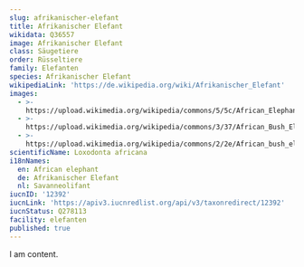```yaml
---
slug: afrikanischer-elefant
title: Afrikanischer Elefant
wikidata: Q36557
image: Afrikanischer Elefant
class: Säugetiere
order: Rüsseltiere
family: Elefanten
species: Afrikanischer Elefant
wikipediaLink: 'https://de.wikipedia.org/wiki/Afrikanischer_Elefant'
images:
  - >-
    https://upload.wikimedia.org/wikipedia/commons/5/5c/African_Elephant_(Loxodonta_africana)_male_(16723147361).jpg
  - >-
    https://upload.wikimedia.org/wikipedia/commons/3/37/African_Bush_Elephant.jpg
  - >-
    https://upload.wikimedia.org/wikipedia/commons/2/2e/African_bush_elephant,_Loxodonta_africana_at_Punda_Maria,_Kruger_National_Park,_South_Africa._Includes_lots_of_baby_elephant._(20591203310).jpg
scientificName: Loxodonta africana
i18nNames:
  en: African elephant
  de: Afrikanischer Elefant
  nl: Savanneolifant
iucnID: '12392'
iucnLink: 'https://apiv3.iucnredlist.org/api/v3/taxonredirect/12392'
iucnStatus: Q278113
facility: elefanten
published: true
---
```


I am content.
